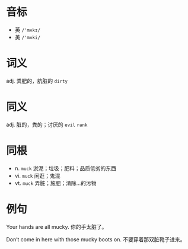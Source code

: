 # 音标

- 英 `/'mʌkɪ/`
- 美 `/'mʌki/`

# 词义

adj. 粪肥的，肮脏的
`dirty`

# 同义

adj. 脏的，粪的；讨厌的
`evil` `rank`

# 同根

- n. `muck` 淤泥；垃圾；肥料；品质低劣的东西
- vi. `muck` 闲逛；鬼混
- vt. `muck` 弄脏；施肥；清除…的污物

# 例句

Your hands are all mucky.
你的手太脏了。

Don’t come in here with those mucky boots on.
不要穿着那双脏靴子进来。


